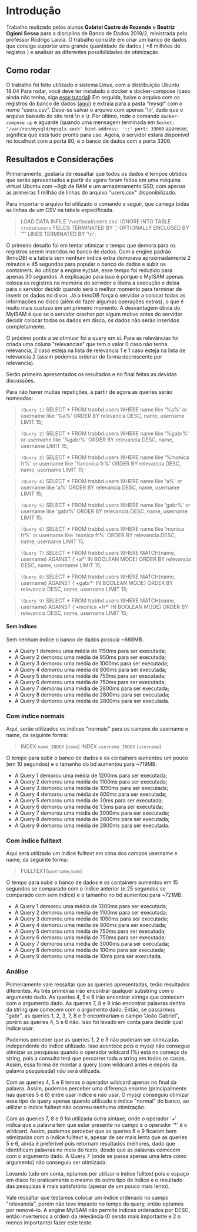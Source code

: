
# Introdução
Trabalho realizado pelos alunos **Gabriel Castro de Rezende** e **Beatriz Ogioni Sessa** para a disciplina de Banco de Dados 2019/2, ministrada pelo professor Rodrigo Laiola.
O trabalho consiste em criar um banco de dados que consiga suportar uma grande quantidade de dados ( +8 milhões de registos ) e analisar as diferentes possibilidades de otimização.

## Como rodar
O trabalho foi feito utilizado o sistema Linux, com a distribuição Ubuntu 18.04
Para rodar, você deve ter instalado o docker e docker-compose (caso ainda não tenha, siga [esse tutorial](https://cwiki.apache.org/confluence/pages/viewpage.action?pageId=94798094))
Em seguida, baixe o arquivo com os registros do banco de dados ([aqui](https://s3.amazonaws.com/careers-picpay/users.csv.gz)) e extraia para a pasta "mysql" com o nome "users.csv". Deve-se salvar o arquivo com apenas '\n', dado que o arquivo baixado do site terá \n e \r.
Por último, rode o comando ```docker-compose up``` e aguarde (quando uma mensagem terminada em ```Socket: '/var/run/mysqld/mysqlx.sock' bind-address: '::' port: 33060``` aparecer, significa que está tudo pronto para uso.
Agora, o servidor estará disponível no localhost com a porta 80, e o banco de dados com a porta 3306.

## Resultados e Considerações
Primeiramente, gostaria de ressaltar que todos os dados e tempos obtidos que serão apresentados a partir de agora foram feitos em uma máquina virtual Ubuntu com ~8gb de RAM e um armazenamento SSD, com apenas as primeiras 1 milhão de linhas do arquivo "users.csv" disponibilizado. 

Para importar o arquivo foi utilizado o comando a seguir, que carrega todas as linhas de um CSV na tabela especificada.

>LOAD DATA INFILE '/var/local/users.csv' IGNORE 
INTO TABLE `trabbd`.`users`
FIELDS TERMINATED BY ','
OPTIONALLY ENCLOSED BY '"'
LINES TERMINATED BY '\n';

O primeiro desafio foi em tentar otimizar o tempo que demora para os registros serem inseridos no banco de dados. Com a engine padrão (InnoDB) e a tabela sem nenhum índice extra demorava aproximadamente 2 minutos e 45 segundos para popular o banco de dados e subir os containers.
Ao utilizar a engine `MyISAM`, esse tempo foi reduzido para apenas 30 segundos.
A explicação para isso é porque o MyISAM apenas coloca os registros na memória do servidor e libera a execução e deixa para o servidor decidir quando será o melhor momento para terminar de inserir os dados no disco. Já o InnoDB força o servidor a colocar todas as informações no disco (além de fazer algumas operações extras), o que é muito mais custoso em um primeiro momento. A desvantagem óbvia do MyISAM é que se o servidor crashar por algum motivo antes do servidor decidir colocar todos os dados em disco, os dados não serão inseridos completamente.

O próximo ponto a se otimizar foi a query em si. Para as relevâncias foi criada uma coluna "relevancias" que tem o valor 0 caso não tenha relevancia, 2 caso esteja na lista de relevancia 1 e 1 caso esteja na lista de relevancia 2 (assim podemos ordenar de forma decrescente por relevancia).

Serão primeiro apresentados os resultados e no final feitas as devidas discussões.

Para não haver muitas repetições, a partir de agora as queries serão nomeadas:
>`(Query 1)` SELECT * FROM trabbd.users WHERE name like '%a%' or username like '%a%' ORDER BY relevancia DESC, name, username LIMIT 15;

>`(Query 2)` SELECT * FROM trabbd.users WHERE name like '%gabr%' or username like '%gabr%' ORDER BY relevancia DESC, name, username LIMIT 15;`

>`(Query 3)` SELECT * FROM trabbd.users WHERE name like '%monica fr%' or username like '%monica fr%' ORDER BY relevancia DESC, name, username LIMIT 15;`

>`(Query 4)` SELECT * FROM trabbd.users WHERE name like 'a%' or username like 'a%' ORDER BY relevancia DESC, name, username LIMIT 15;

>`(Query 5)` SELECT * FROM trabbd.users WHERE name like 'gabr%' or username like 'gabr%' ORDER BY relevancia DESC, name, username LIMIT 15;

>`(Query 6)` SELECT * FROM trabbd.users WHERE name like 'monica fr%' or username like 'monica fr%' ORDER BY relevancia DESC, name, username LIMIT 15;

>`(Query 7)` SELECT * FROM trabbd.users WHERE MATCH(name, username) AGAINST ('+a*' IN BOOLEAN MODE) ORDER BY relevancia DESC, name, username LIMIT 15;

>`(Query 8)` SELECT * FROM trabbd.users WHERE MATCH(name, username) AGAINST ('+gabr*' IN BOOLEAN MODE) ORDER BY relevancia DESC, name, username LIMIT 15;

>`(Query 9)` SELECT * FROM trabbd.users WHERE MATCH(name, username) AGAINST ('+monica +fr*' IN BOOLEAN MODE) ORDER BY relevancia DESC, name, username LIMIT 15;

#### Sem indíces
Sem nenhum índice o banco de dados possuia ~688MB.
* A Query 1 demorou uma média de 1150ms para ser executada;
* A Query 2 demorou uma média de 950ms para ser executada;
* A Query 3 demorou uma média de 1000ms para ser executada;
* A Query 4 demorou uma média de 800ms para ser executada;
* A Query 5 demorou uma média de 750ms para ser executada;
* A Query 6 demorou uma média de 750ms para ser executada;
* A Query 7 demorou uma média de 2800ms para ser executada;
* A Query 8 demorou uma média de 2800ms para ser executada;
* A Query 9 demorou uma média de 2800ms para ser executada.

### Com índice normais
Aqui, serão utilizados os índices "normais" para os campos de username e name, da seguinte forma:
>INDEX `name_INDEX` (`name`)
INDEX `username_INDEX` (`username`)

O tempo para subir o banco de dados e os containers aumentou um pouco (em 10 segundos) e o tamanho do bd aumentou para ~719MB.

* A Query 1 demorou uma média de 1200ms para ser executada;
* A Query 2 demorou uma média de 1100ms para ser executada;
* A Query 3 demorou uma média de 1050ms para ser executada;
* A Query 4 demorou uma média de 600ms para ser executada;
* A Query 5 demorou uma média de 30ms para ser executada;
* A Query 6 demorou uma média de 1.5ms para ser executada;
* A Query 7 demorou uma média de 3000ms para ser executada;
* A Query 8 demorou uma média de 2800ms para ser executada;
* A Query 9 demorou uma média de 2800ms para ser executada.

### Com índice fulltext
Aqui será utilizado um índice fulltext em cima dos campos username e name, da seguinte forma:
>FULLTEXT(`username`,`name`)

O tempo para subir o banco de dados e os containers aumentou em 15 segundos se comparado com o índice anterior (e 25 segundos se comparado com sem índice) e o tamanho no bd aumentou para ~721MB.

* A Query 1 demorou uma média de 1200ms para ser executada;
* A Query 2 demorou uma média de 1100ms para ser executada;
* A Query 3 demorou uma média de 1050ms para ser executada;
* A Query 4 demorou uma média de 800ms para ser executada;
* A Query 5 demorou uma média de 750ms para ser executada;
* A Query 6 demorou uma média de 750ms para ser executada;
* A Query 7 demorou uma média de 3000ms para ser executada;
* A Query 8 demorou uma média de 100ms para ser executada;
* A Query 9 demorou uma média de 10ms para ser executada.

### Análise
Primeiramente vale ressaltar que as queries apresentadas, terão resultados diferentes. As três primeiras irão encontrar qualquer substring com o argumento dado. As queries 4, 5 e 6 irão encontrar strings que comecem com o argumento dado. As queries 7, 8 e 9 irão encontrar palavras dentro da string que comecem com o argumento dado. Então, se passarmos "gabr", as queries 1, 2, 3, 7, 8 e 9 encontrariam o campo "João Gabriel", porém as queries 4, 5 e 6 não. Isso foi levado em conta para decidir qual índice usar.

Pudemos perceber que as queries 1, 2 e 3 não puderam ser otimizadas independente do índice utilizado. Isso acontece pois o mysql não consegue otimizar as pesquisas quando o operador wildcard (%) está no começo da string, pois a consulta terá que percorrer toda a string em todos os casos. Assim, essa forma de montar a query (com wildcard antes e depois da palavra pesquisada) não será utilizada.

Com as queries 4, 5 e 6 temos o operador wildcard apenas no final da palavra. Assim, pudemos perceber uma diferença enorme (principalmente nas queries 5 e 6) entre usar índice e não usar. O mysql conseguiu otimizar esse tipo de query apenas quando utilizado o índice "normal" do banco, ao utilizar o índice fulltext não ocorreu nenhuma otimização.

Com as queries 7, 8 e 9 foi utilizada outra sintaxe, onde o operador '+' indica que a palavra tem que estar presente no campo e o operador '*' é o wildcard. Assim, pudemos perceber que as queries 8 e 9 ficaram bem otimizadas com o índice fulltext e, apesar de ser mais lenta que as queries 5 e 6, ainda é preferível pois retornam resultados melhores, dado que identificam palavras no meio do texto, desde que as palavras comecem com o argumento dado. A Query 7 (onde se passa apenas uma letra como argumento) não conseguiu ser otimizada.

Levando tudo em conta, optamos por utilizar o índice fulltext pois o espaço em disco foi praticamente o mesmo do outro tipo de índice e o resultado das pesquisas é mais satisfatório (apesar de um pouco mais lento).

Vale ressaltar que testamos colocar um índice ordenado no campo "relevancia", porém não teve impacto no tempo da query, então optamos por removê-lo. A engine MyISAM não permite índices ordenados por DESC, então invertemos a ordem da relevância (0 sendo mais importante e 2 o menos importante) fazer este teste.